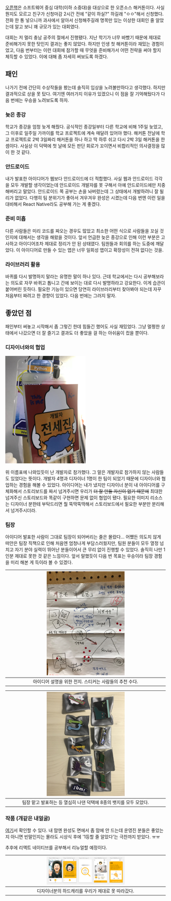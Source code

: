 [오픈핵](https://www.facebook.com/openhack.kr/)은 소프트웨어 중심 대학(이하 소중대)을 대상으로 한 오픈소스 해커톤이다. 사실 뭔지도 모르고 친구가 신청마감 2시간 전에 "같이 하실?" 하길래 "ㅇㅇ"해서 신청했다. 전화 한 통 넣으니까 과사에서 알아서 신청해주길래 명목만 있는 이상한 대회인 줄 알았는데 알고 보니 꽤 규모가 있는 대회였다.

대회는 저 멀리 충남 공주의 절에서 진행됐다. 지난 학기가 너무 바빴기 때문에 제대로 준비해가지 못한 탓인지 결과는 좋지 않았다. 하지만 인생 첫 해커톤이라 재밌는 경험이었고, 다음 번부터는 이런 대회에 참가할 때 무엇을 준비해가서 어떤 전략을 써야 할지 체득할 수 있었다. 이에 대해 좀 자세히 써보도록 하겠다.



## 패인

나가기 전에 간단히 수상작들을 봤는데 솔직히 입상을 노려볼만하다고 생각했다. 하지만 결과적으로 상을 못 탔다. 여기엔 여러가지 이유가 있겠으니 이 점을 잘 기억해뒀다가 다음 번에는 우승을 노려보도록 하자.

### 늦은 종강

학교가 종강을 엄청 늦게 해줬다. 공식적인 종강일부터 다른 학교에 비해 1주일 늦었고, 그 이후로 일주일 가까이를 학교 프로젝트에 계속 매달려 있어야 했다. 해커톤 전날에 학교 프로젝트로 2박 3일짜리 해커톤을 하나 하고 딱 하루 쉬고 다시 2박 3일 해커톤을 한 셈이다. 사실상 이 덕택에 첫 날에 모든 판단 회로가 꼬이면서 비합리적인 의사결정을 많이 한 것 같다.

### 안드로이드

내가 발표한 아이디어가 웹보다 안드로이드에 더 적합했다. 사실 웹과 안드로이드 각각을 모두 개발할 생각이었는데 안드로이드 개발자를 못 구해서 아예 안드로이드에만 치중해버리고 말았다. 안드로이드 쪽 공부는 손을 놔버렸는데 그 상태에서 개발하려니 잘 될 리가 없었다. 다행히 팀 분위기가 좋아서 겨우겨우 완성은 시켰는데 다음 번엔 이런 일을 대비해서 React Native라도 공부해 가는 게 좋겠다.

### 준비 미흡

다른 사람들은 미리 코드를 짜오는 경우도 많았고 최소한 어떤 식으로 사람들을 꼬실 것인지에 대해서는 생각을 해왔을 것이다. 앞서 언급한 늦은 종강으로 인해 이런 부분은 고사하고 아이디어조차 제대로 정리가 안 된 상태였다. 팀원들과 회의를 하는 도중에 깨달았다. 이 아이디어로 만들 수 있는 앱은 너무 일회성 앱이고 확장성이 전혀 없다는 것을.

### 라이브러리 활용

바퀴를 다시 발명하지 말라는 유명한 말이 하나 있다. 근데 학교에서는 다시 공부해보라는 의도로 자꾸 바퀴고 톱니고 간에 보이는 대로 다시 발명하라고 강요한다. 이게 습관이 붙어버린 듯하다. 필요한 기능이 있으면 당연히 라이브러리부터 찾아봐야 되는데 자꾸 처음부터 짜려고 한 경향이 있었다. 다음 번에는 그러지 말자.



## 좋았던 점

패인부터 써놓고 시작해서 좀 그렇긴 한데 힘들긴 했어도 사실 재밌었다. 그냥 멀쩡한 상태에서 나갔으면 더 잘 즐기고 결과도 더 좋았을 걸 하는 아쉬움이 컸을 뿐이다.

### 디자이너와의 협업

<img src="https://raw.githubusercontent.com/3jins/Images/master/openhack3_nametag.jpg" width="50%"/>

위 이름표에 나와있듯이 난 개발자로 참가했다. 그 말은 개발자로 참가하지 않는 사람들도 있었다는 뜻이다. 개발자 4명과 디자이너 1명이 한 팀이 되었기 때문에 디자이너와 협업하는 경험을 해볼 수 있었다. 아이디어는 내가 냈지만 디자이너 분이 내 아이디어를 구체화해서 스토리보드를 짜서 넘겨주시면 우리가 ~~더 잘 만들 자신이 없기 때문에~~ 최대한 넘겨주신 스토리보드와 똑같이 구현하면 문제 없이 협업이 됐다. 필요한 이미지 리소스는 디자이너 분한테 부탁드리면 뭘 뚝딱뚝딱해서 스토리보드에서 필요한 부분만 분리해서 넘겨주시더라.

### 팀장

아이디어 발표한 사람이 그대로 팀장이 되어버리는 줄은 몰랐다... 어쨌든 의도치 않게 떠안은 팀장 직책으로 인해 처음엔 엄청나게 부담스러웠지만, 팀원 분들이 모두 열정 넘치고 자기 분야 실력이 뛰어난 분들이어서 큰 무리 없이 진행할 수 있었다. 솔직히 나만 1인분 제대로 못한 것 같은 느낌이다. 앞서 말했듯이 다음 번 목표는 우승이라 팀장 경험을 미리 해본 게 득이라 볼 수 있겠다.

| <img src="https://raw.githubusercontent.com/3jins/Images/master/openhack3_idea.jpg" width="50%"/> |
| :----------------------------------------------------------: |
|   아이디어 설명을 위한 전지. 스티커는 사람들의 추천 수다.    |

| <img src="https://raw.githubusercontent.com/3jins/Images/master/openhack3_badges.jpg" width="50%"/> |
| :----------------------------------------------------------: |
| 팀장 맡고 발표하는 등 열심히 나댄 덕택에 8종의 뱃지를 모두 모았다. |


### 작품 (개같은 내얼굴)

[여기](https://github.com/openhack-Doggy)서 확인할 수 있다. 내 맘엔 완성도 면에서 좀 맘에 안 드는데 운영진 분들은 좋았는지 아니면 빈말인지는 몰라도 시상식 후에 '1등할 줄 알았다'는 극찬까지 받았다. ㅠㅠ

추후에 리액트 네이티브를 공부해서 리뉴얼할 예정이다. 

| <img src="https://raw.githubusercontent.com/3jins/Images/master/doggy_storyboard.png" width="50%"/> |
| :----------------------------------------------------------: |
|      디자이너분의 하드캐리를 우리가 제대로 못 따라갔다.      |

